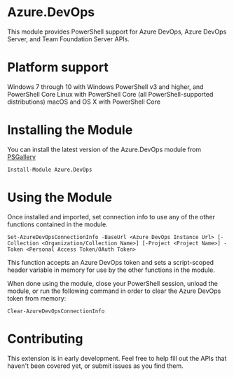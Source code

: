 # Azure.DevOps
This module provides PowerShell support for Azure DevOps, Azure DevOps Server, and Team Foundation Server APIs. 

# Platform support
Windows 7 through 10 with Windows PowerShell v3 and higher, and PowerShell Core
Linux with PowerShell Core (all PowerShell-supported distributions)
macOS and OS X with PowerShell Core

# Installing the Module
You can install the latest version of the Azure.DevOps module from [PSGallery](https://www.powershellgallery.com)

`Install-Module Azure.DevOps`

# Using the Module
Once installed and imported, set connection info to use any of the other functions contained in the module.

`Set-AzureDevOpsConnectionInfo -BaseUrl <Azure DevOps Instance Url> [-Collection <Organization/Collection Name>] [-Project <Project Name>] -Token <Personal Access Token/OAuth Token>`

This function accepts an Azure DevOps token and sets a script-scoped header variable in memory for use by the other functions in the module.

When done using the module, close your PowerShell session, unload the module, or run the following command in order to clear the Azure DevOps token from memory:

`Clear-AzureDevOpsConnectionInfo`

# Contributing
This extension is in early development. Feel free to help fill out the APIs that haven't been covered yet, or submit issues as you find them.